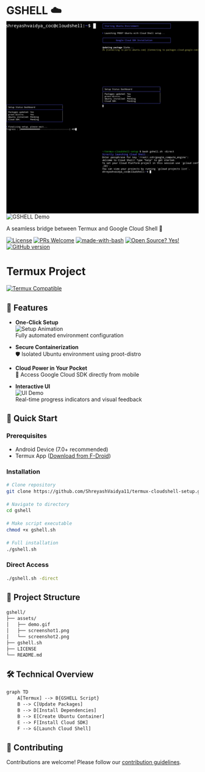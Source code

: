 


# GSHELL ☁️ <img src="https://github.com/ShreyashVaidya11/termux-cloudshell-setup/blob/main/Assets/InShot_20250210_132012306.jpg" alt="Termux" align="right"> 

![GSHELL Demo](https://via.placeholder.com/800x400.png?text=GSHELL+Demo+GIF+Here) 


A seamless bridge between Termux and Google Cloud Shell 🔄

[![License](https://img.shields.io/badge/License-MIT-blue.svg)](https://opensource.org/licenses/MIT)
[![PRs Welcome](https://img.shields.io/badge/PRs-welcome-brightgreen.svg)](https://github.com/ShreyashVaidya11/termux-cloudshell-setup/pulls)
[![made-with-bash](https://img.shields.io/badge/Made%20with-Bash-1f425f.svg)](https://www.gnu.org/software/bash/)
[![Open Source? Yes!](https://badgen.net/badge/Open%20Source%20%3F/Yes%21/blue?icon=github)](https://github.com/Naereen/badges/)
[![GitHub version](https://badge.fury.io/gh/Naereen%2FStrapDown.js.svg)](https://github.com/Naereen/StrapDown.js)
# Termux Project


[![Termux Compatible](https://img.shields.io/badge/Termux-Compatible-green?style=for-the-badge&logo=termux)](https://f-droid.org/en/packages/com.termux/)

## 🌟 Features

- **One-Click Setup**  
  ![Setup Animation](https://via.placeholder.com/400x200.png?text=Installation+Progress+Animation)  
  Fully automated environment configuration

- **Secure Containerization**  
  🛡️ Isolated Ubuntu environment using proot-distro

- **Cloud Power in Your Pocket**  
  📱 Access Google Cloud SDK directly from mobile

- **Interactive UI**  
  ![UI Demo](https://via.placeholder.com/400x200.png?text=Animated+Spinners+and+Bars)  
  Real-time progress indicators and visual feedback

## 🚀 Quick Start

### Prerequisites
- Android Device (7.0+ recommended)
- Termux App ([Download from F-Droid](https://f-droid.org/en/packages/com.termux/))

### Installation

```bash
# Clone repository
git clone https://github.com/ShreyashVaidya11/termux-cloudshell-setup.git

# Navigate to directory
cd gshell

# Make script executable
chmod +x gshell.sh

# Full installation
./gshell.sh
```

### Direct Access
```bash
./gshell.sh -direct
```


## 📂 Project Structure
```
gshell/
├── assets/
│   ├── demo.gif
│   ├── screenshot1.png
│   └── screenshot2.png
├── gshell.sh
├── LICENSE
└── README.md
```

## 🛠️ Technical Overview

```mermaid
graph TD
    A[Termux] --> B{GSHELL Script}
    B --> C[Update Packages]
    B --> D[Install Dependencies]
    B --> E[Create Ubuntu Container]
    E --> F[Install Cloud SDK]
    F --> G[Launch Cloud Shell]
```

## 🤝 Contributing

Contributions are welcome! Please follow our [contribution guidelines](CONTRIBUTING.md).

